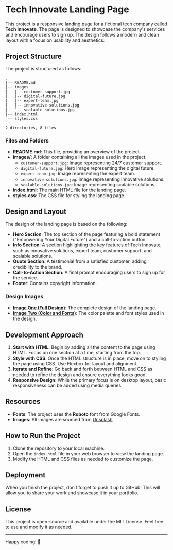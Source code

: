 # Tech Innovate Landing Page

This project is a responsive landing page for a fictional tech company called **Tech Innovate**. The page is designed to showcase the company's services and encourage users to sign up. The design follows a modern and clean layout with a focus on usability and aesthetics.

## Project Structure

The project is structured as follows:

```
.
|-- README.md
|-- images
|   |-- customer-support.jpg
|   |-- digital-future.jpg
|   |-- expert-team.jpg
|   |-- innovative-solutions.jpg
|   `-- scalable-solutions.jpg
|-- index.html
`-- styles.css

2 directories, 8 files
```

### Files and Folders

- **README.md**: This file, providing an overview of the project.
- **images/**: A folder containing all the images used in the project.
  - `customer-support.jpg`: Image representing 24/7 customer support.
  - `digital-future.jpg`: Hero image representing the digital future.
  - `expert-team.jpg`: Image representing the expert team.
  - `innovative-solutions.jpg`: Image representing innovative solutions.
  - `scalable-solutions.jpg`: Image representing scalable solutions.
- **index.html**: The main HTML file for the landing page.
- **styles.css**: The CSS file for styling the landing page.

## Design and Layout

The design of the landing page is based on the following:

- **Hero Section**: The top section of the page featuring a bold statement ("Empowering Your Digital Future") and a call-to-action button.
- **Info Section**: A section highlighting the key features of Tech Innovate, such as innovative solutions, expert team, customer support, and scalable solutions.
- **Quote Section**: A testimonial from a satisfied customer, adding credibility to the brand.
- **Call-to-Action Section**: A final prompt encouraging users to sign up for the service.
- **Footer**: Contains copyright information.

### Design Images

- **[Image One (Full Design)](https://cdn.statically.io/gh/TheOdinProject/curriculum/81a5d553f4073e593d23a6ab00d50eef8620796d/foundations/html_css/project/imgs/01.png)**: The complete design of the landing page.
- **[Image Two (Color and Fonts)](https://cdn.statically.io/gh/TheOdinProject/curriculum/a38403e7d81cc8305af16ac48985cfbde87834d6/foundations/html_css/flexbox/project-landing-page/imgs/02.png)**: The color palette and font styles used in the design.

## Development Approach

1. **Start with HTML**: Begin by adding all the content to the page using HTML. Focus on one section at a time, starting from the top.
2. **Style with CSS**: Once the HTML structure is in place, move on to styling the page using CSS. Use Flexbox for layout and alignment.
3. **Iterate and Refine**: Go back and forth between HTML and CSS as needed to refine the design and ensure everything looks good.
4. **Responsive Design**: While the primary focus is on desktop layout, basic responsiveness can be added using media queries.

## Resources

- **Fonts**: The project uses the **Roboto** font from Google Fonts.
- **Images**: All images are sourced from [Unsplash](https://unsplash.com/).

## How to Run the Project

1. Clone the repository to your local machine.
2. Open the `index.html` file in your web browser to view the landing page.
3. Modify the HTML and CSS files as needed to customize the page.

## Deployment

When you finish the project, don’t forget to push it up to GitHub! This will allow you to share your work and showcase it in your portfolio.

## License

This project is open-source and available under the MIT License. Feel free to use and modify it as needed.

---

Happy coding! 🚀